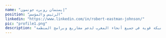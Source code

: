 ```yaml
---
name: "إيستمان روبرت جونسون"
position: "الرئيس والمؤسس"
linkedin: "https://www.linkedin.com/in/robert-eastman-johnson/"
pic: "profile1.png"
description: "إيستمان هو من جورج تاون، كنتاكي واكتشف شغفه بتخطيط المجتمع أثناء دراسته في جامعة سينسيناتي. وضع علاقة قوية مع المغرب بعد خدمته كمتطوع في السلام من عام 2014 إلى عام 2016 ومن ثم العودة كباحث فلبرايت من عام 2018 إلى عام 2019. أسس إيستمان مجتمعات قوية في عام 2017 وواصل بناء شبكة قوية في جميع أنحاء المغرب لدعم مشاريع وبرامج المنظمة."
---
```

